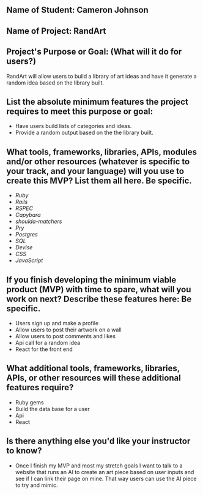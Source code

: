 ## Name of Student: Cameron Johnson

## Name of Project: RandArt

## Project's Purpose or Goal: (What will it do for users?)
RandArt will allow users to build a library of art ideas and have it generate a random idea based on the library built.

## List the absolute minimum features the project requires to meet this purpose or goal:
* Have users build lists of categories and ideas.
* Provide a random output based on the the library built.

## What tools, frameworks, libraries, APIs, modules and/or other resources (whatever is specific to your track, and your language) will you use to create this MVP? List them all here. Be specific.
* _Ruby_ 
* _Rails_ 
* _RSPEC_
* _Capybara_
* _shoulda-matchers_
* _Pry_
* _Postgres_
* _SQL_
* _Devise_
* _CSS_ 
* _JavaScript_

## If you finish developing the minimum viable product (MVP) with time to spare, what will you work on next? Describe these features here: Be specific.
* Users sign up and make a profile 
* Allow users to post their artwork on a wall
* Allow users to post comments and likes
* Api call for a random idea
* React for the front end

## What additional tools, frameworks, libraries, APIs, or other resources will these additional features require?
* Ruby gems
* Build the data base for a user  
* Api 
* React 

## Is there anything else you'd like your instructor to know? 
* Once I finish my MVP and most my stretch goals I want to talk to a website that runs an AI to create an art piece based on user inputs and see if I can link their page on mine. That way users can use the AI piece to try and mimic.